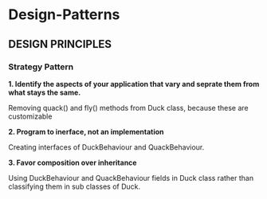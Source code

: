 # Design-Patterns


## DESIGN PRINCIPLES

### Strategy Pattern

**1. Identify the aspects of your application that vary and seprate them from what stays the same.**

Removing quack() and fly() methods from Duck class, because these are customizable

**2. Program to inerface, not an implementation**

Creating interfaces of DuckBehaviour and QuackBehaviour.

**3. Favor composition over inheritance**

Using DuckBehaviour and QuackBehaviour fields in Duck class rather than classifying them in sub classes of Duck.
